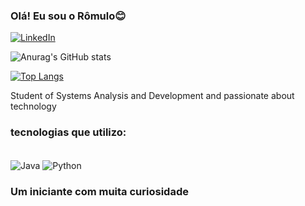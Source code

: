 ### Olá! Eu sou o Rômulo😊

[![LinkedIn](https://img.shields.io/badge/LinkedIn-0077B5?style=for-the-badge&logo=linkedin&logoColor=white)](https://www.linkedin.com/in/romulo-souza-almeida-00b69a252?lipi=urn%3Ali%3Apage%3Ad_flagship3_profile_view_base_contact_details%3Bp5A%2Bwf2kTFSD3cRaXa3ayg%3D%3D)
            


![Anurag's GitHub stats](https://github-readme-stats.vercel.app/api?username=Romulo-SAlmeida&show_icons=true&theme=radical)

[![Top Langs](https://github-readme-stats.vercel.app/api/top-langs/?username=Romulo-SAlmeida&layout=compact)](https://github.com/Romulo-SAlmeida/github-readme-stats)

Student of Systems Analysis and Development and passionate about technology

### tecnologias que utilizo:
 <div style= "display: inline_block"><br/>
  <img align="center"  alt="Java"  src="https://img.shields.io/badge/Java-ED8B00?style=for-the-badge&logo=java&logoColor=white"/>
  <img align="center"  alt="Python"  src="https://img.shields.io/badge/Python-14354C?style=for-the-badge&logo=python&logoColor=white"/>
  </div>
  
 ### Um iniciante com muita curiosidade
